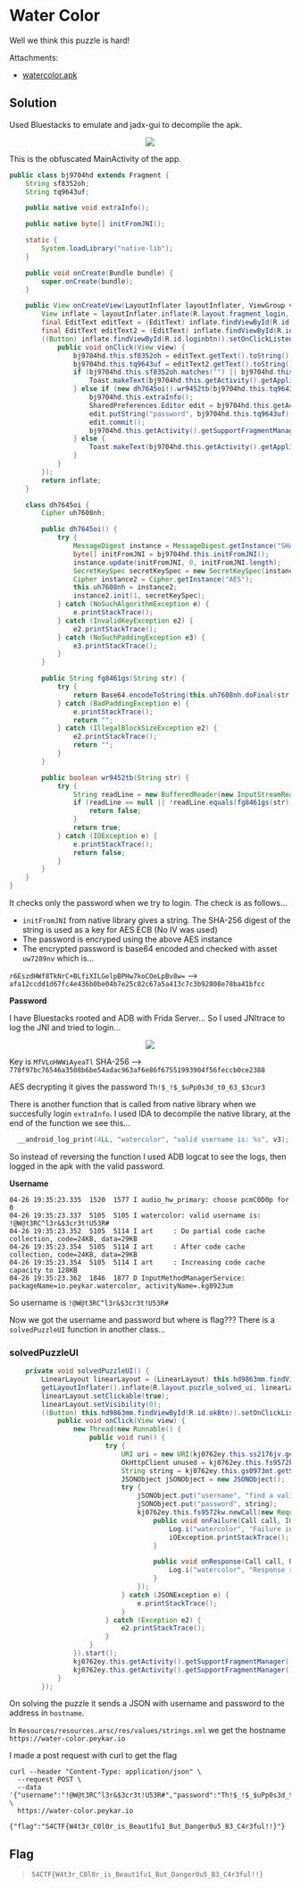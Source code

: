# Water Color

Well we think this puzzle is hard!

Attachments:
* [watercolor.apk](./watercolor.apk)

## Solution
Used Bluestacks to emulate and jadx-gui to decompile the apk.

<p align="center"><img src="app.png"></p>

This is the obfuscated MainActivity of the app.
```java
public class bj9704hd extends Fragment {
    String sf8352oh;
    String tq9643uf;

    public native void extraInfo();

    public native byte[] initFromJNI();

    static {
        System.loadLibrary("native-lib");
    }

    public void onCreate(Bundle bundle) {
        super.onCreate(bundle);
    }

    public View onCreateView(LayoutInflater layoutInflater, ViewGroup viewGroup, Bundle bundle) {
        View inflate = layoutInflater.inflate(R.layout.fragment_login, viewGroup, false);
        final EditText editText = (EditText) inflate.findViewById(R.id.usernametext);
        final EditText editText2 = (EditText) inflate.findViewById(R.id.passwordtext);
        ((Button) inflate.findViewById(R.id.loginbtn)).setOnClickListener(new View.OnClickListener() {
            public void onClick(View view) {
                bj9704hd.this.sf8352oh = editText.getText().toString();
                bj9704hd.this.tq9643uf = editText2.getText().toString();
                if (bj9704hd.this.sf8352oh.matches("") || bj9704hd.this.tq9643uf.matches("")) {
                    Toast.makeText(bj9704hd.this.getActivity().getApplicationContext(), "Username and Password are required", 0).show();
                } else if (new dh7645oi().wr9452tb(bj9704hd.this.tq9643uf)) {
                    bj9704hd.this.extraInfo();
                    SharedPreferences.Editor edit = bj9704hd.this.getActivity().getSharedPreferences("watercolor", 0).edit();
                    edit.putString("password", bj9704hd.this.tq9643uf);
                    edit.commit();
                    bj9704hd.this.getActivity().getSupportFragmentManager().beginTransaction().replace(R.id.fragment_container, new nt9923ng()).addToBackStack("main").commit();
                } else {
                    Toast.makeText(bj9704hd.this.getActivity().getApplicationContext(), "Incorrect Username or Password", 0).show();
                }
            }
        });
        return inflate;
    }

    class dh7645oi {
        Cipher uh7608nh;

        public dh7645oi() {
            try {
                MessageDigest instance = MessageDigest.getInstance("SHA-256");
                byte[] initFromJNI = bj9704hd.this.initFromJNI();
                instance.update(initFromJNI, 0, initFromJNI.length);
                SecretKeySpec secretKeySpec = new SecretKeySpec(instance.digest(), "AES");
                Cipher instance2 = Cipher.getInstance("AES");
                this.uh7608nh = instance2;
                instance2.init(1, secretKeySpec);
            } catch (NoSuchAlgorithmException e) {
                e.printStackTrace();
            } catch (InvalidKeyException e2) {
                e2.printStackTrace();
            } catch (NoSuchPaddingException e3) {
                e3.printStackTrace();
            }
        }

        public String fg8461gs(String str) {
            try {
                return Base64.encodeToString(this.uh7608nh.doFinal(str.getBytes()), 2);
            } catch (BadPaddingException e) {
                e.printStackTrace();
                return "";
            } catch (IllegalBlockSizeException e2) {
                e2.printStackTrace();
                return "";
            }
        }

        public boolean wr9452tb(String str) {
            try {
                String readLine = new BufferedReader(new InputStreamReader(bj9704hd.this.getActivity().getAssets().open("uw7289nv"))).readLine();
                if (readLine == null || !readLine.equals(fg8461gs(str))) {
                    return false;
                }
                return true;
            } catch (IOException e) {
                e.printStackTrace();
                return false;
            }
        }
    }
}
```

It checks only the password when we try to login. The check is as follows...
- `initFromJNI` from native library gives a string. The SHA-256 digest of the string is used as a key for AES ECB (No IV was used)
- The password is encryped using the above AES instance
- The encrypted password is base64 encoded and checked with asset `uw7289nv` which is...

`r6EszdHWf8TkNrC+BLfiXILGelpBPHw7koCOeLpBv8w=` --> `afa12ccdd1d67fc4e436b0be04b7e25c82c67a5a413c7c3b92808e78ba41bfcc`

**Password**

I have Bluestacks rooted and ADB with Frida Server... So I used JNItrace to log the JNI and tried to login...

<p align="center"><img src="jni.png"></p>

Key is `MfVLoHWWiAyeaTl` SHA-256 --> `770f97bc76546a3508b6be54adac963af6e86f67551993904f56feccb0ce2388`

AES decrypting it gives the password `Th!$_!$_$uPp0s3d_t0_63_$3cur3`

There is another function that is called from native library when we succesfully login `extraInfo`. I used IDA to decompile the native library, at the end of the function we see this...

```cpp
  __android_log_print(4LL, "watercolor", "valid username is: %s", v3);
```
So instead of reversing the function I used ADB logcat to see the logs, then logged in the apk with the valid password.

**Username**

```
04-26 19:35:23.335  1520  1577 I audio_hw_primary: choose pcmC0D0p for 0
04-26 19:35:23.337  5105  5105 I watercolor: valid username is: !@W@t3RC^l3r&$3cr3t!U53R#
04-26 19:35:23.352  5105  5114 I art     : Do partial code cache collection, code=24KB, data=29KB
04-26 19:35:23.354  5105  5114 I art     : After code cache collection, code=24KB, data=29KB
04-26 19:35:23.354  5105  5114 I art     : Increasing code cache capacity to 128KB
04-26 19:35:23.362  1846  1877 D InputMethodManagerService: packageName=io.peykar.watercolor, activityName=.kg8923um
```

So username is `!@W@t3RC^l3r&$3cr3t!U53R#`

Now we got the username and password but where is flag??? There is a `solvedPuzzleUI` function in another class...

### solvedPuzzleUI
```java
    private void solvedPuzzleUI() {
        LinearLayout linearLayout = (LinearLayout) this.hd9863mm.findViewById(R.id.pauseContainer);
        getLayoutInflater().inflate(R.layout.puzzle_solved_ui, linearLayout, true);
        linearLayout.setClickable(true);
        linearLayout.setVisibility(0);
        ((Button) this.hd9863mm.findViewById(R.id.okBtn)).setOnClickListener(new View.OnClickListener() {
            public void onClick(View view) {
                new Thread(new Runnable() {
                    public void run() {
                        try {
                            URI uri = new URI(kj0762ey.this.ss2176jv.getResources().getString(R.string.hostname));
                            OkHttpClient unused = kj0762ey.this.fs9572kw = se5498vr.ab3702ns(uri.getHost(), kj0762ey.this.ss2176jv.getResources().getString(R.string.fingerprint));
                            String string = kj0762ey.this.gs0973mt.getString("password", "");
                            JSONObject jSONObject = new JSONObject();
                            try {
                                jSONObject.put("username", "find a valid username to capture the flag");
                                jSONObject.put("password", string);
                                kj0762ey.this.fs9572kw.newCall(new Request.Builder().url(uri.toURL()).post(RequestBody.create(kj0762ey.this.yh5921pa, jSONObject.toString())).build()).enqueue(new Callback() {
                                    public void onFailure(Call call, IOException iOException) {
                                        Log.i("watercolor", "Failure in sending request");
                                        iOException.printStackTrace();
                                    }

                                    public void onResponse(Call call, Response response) {
                                        Log.i("watercolor", "Response received successfully");
                                    }
                                });
                            } catch (JSONException e) {
                                e.printStackTrace();
                            }
                        } catch (Exception e2) {
                            e2.printStackTrace();
                        }
                    }
                }).start();
                kj0762ey.this.getActivity().getSupportFragmentManager().popBackStack();
                kj0762ey.this.getActivity().getSupportFragmentManager().beginTransaction().replace(R.id.fragment_container, new bj9704hd()).addToBackStack("login").commit();
            }
        });

```

On solving the puzzle it sends a JSON with username and password to the address in `hostname`.

In `Resources/resources.arsc/res/values/strings.xml` we get the hostname `https://water-color.peykar.io`

I made a post request with curl to get the flag
```
curl --header "Content-Type: application/json" \
  --request POST \
  --data '{"username":"!@W@t3RC^l3r&$3cr3t!U53R#","password":"Th!$_!$_$uPp0s3d_t0_63_$3cur3"}' \
  https://water-color.peykar.io

{"flag":"S4CTF{W4t3r_C0l0r_is_Beaut1fu1_But_Danger0u5_B3_C4r3ful!!}"}
```

## Flag
> `S4CTF{W4t3r_C0l0r_is_Beaut1fu1_But_Danger0u5_B3_C4r3ful!!}`
